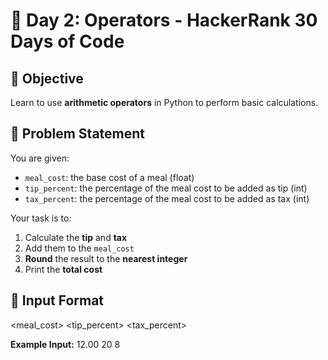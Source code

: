 # 📘 Day 2: Operators - HackerRank 30 Days of Code

## 🏁 Objective
Learn to use **arithmetic operators** in Python to perform basic calculations.

## 🧠 Problem Statement

You are given:
- `meal_cost`: the base cost of a meal (float)
- `tip_percent`: the percentage of the meal cost to be added as tip (int)
- `tax_percent`: the percentage of the meal cost to be added as tax (int)

Your task is to:
1. Calculate the **tip** and **tax**
2. Add them to the `meal_cost`
3. **Round** the result to the **nearest integer**
4. Print the **total cost**

## 🧾 Input Format
<meal_cost>
<tip_percent>
<tax_percent>

**Example Input:**
12.00
20
8


